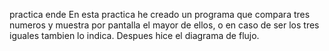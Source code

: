 practica ende En esta practica he creado un programa que compara tres numeros y muestra por pantalla el mayor de ellos, o en caso de ser los tres iguales tambien lo indica. Despues hice el diagrama de flujo.
